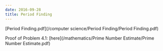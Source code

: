 ```yaml
---
date: 2016-09-28
title: Period Finding
---
```


[Period Finding.pdf](/computer science/Period Finding/Period Finding.pdf)

Proof of Problem 4.1: [here](/mathematics/Prime Number Estimate/Prime Number Estimate.pdf)
